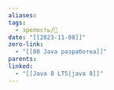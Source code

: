 ```yaml
---
aliases: 
tags:
  - зрелость/🌱
date: "[[2023-11-08]]"
zero-link:
  - "[[00 Java разработка]]"
parents: 
linked:
  - "[[Java 8 LTS|java 8]]"
---
```

